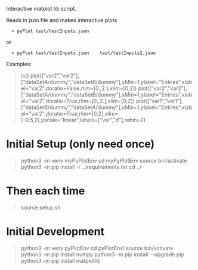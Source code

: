 
Interactive matplot lib script.

Reads in json file and makes interactive plots

```
  > pyPlot test/testInputs.json
```

or

```
  > pyPlot test/testInputs.json    test/testInputs2.json  
```

Examples:

> ls()
> plot(["var2","var2"],["dataSetA/dummy","dataSetB/dummy"],xMin=1,ylabel="Entries",xlabel="var2",doratio=False,rlim=[0.,2.],xlim=[0,2])
> plot(["var2","var2"],["dataSetA/dummy","dataSetB/dummy"],xMin=1,ylabel="Entries",xlabel="var2",doratio=True,rlim=[0.,2.],xlim=[0,2])
> plot(["var1","var1"],["dataSetB/dummy","dataSetA/dummy"],xMin=1,ylabel="Entries",xlabel="var2",doratio=True,rlim=[0,2],xlim=[-0.5,2],yscale="linear",labels=["var","d"],rebin=2)


# Initial Setup (only need once)

>  python3 -m venv myPyPlotEnv
>  cd myPyPlotEnv
>  source bin/activate
>  python3 -m pip install -r ../requirements.txt
>  cd ../

# Then each time

> source setup.sh


# Initial Development

> python3 -m venv pyPlotEnv
> cd pyPlotEnv/
> source bin/activate
> python3 -m pip install numpy
> python3 -m pip install --upgrade pip
> python3 -m pip install matplotlib
